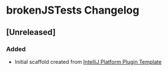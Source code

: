 <!-- Keep a Changelog guide -> https://keepachangelog.com -->

# brokenJSTests Changelog

## [Unreleased]
### Added
- Initial scaffold created from [IntelliJ Platform Plugin Template](https://github.com/JetBrains/intellij-platform-plugin-template)
